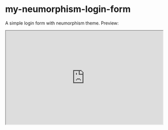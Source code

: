 # my-neumorphism-login-form
A simple login form with neumorphism theme.
Preview:
<iframe 
  src="https://github.com/FrontCutted/my-neumorphism-login-form/raw/main/neumorphism.html"
  style="width:100%; height:300px"
></iframe>
